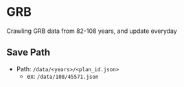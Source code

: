 # GRB
Crawling GRB data from 82-108 years, and update everyday
## Save Path
* Path: `/data/<years>/<plan_id.json>`
	* ex: `/data/108/45571.json`